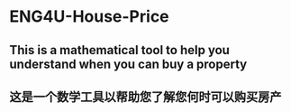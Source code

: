 # ENG4U-House-Price
## This is a mathematical tool to help you understand when you can buy a property
## 这是一个数学工具以帮助您了解您何时可以购买房产

